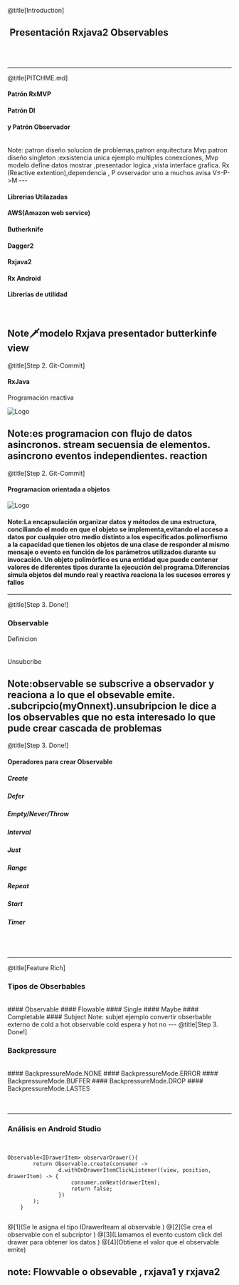 @title[Introduction]

##  <span class="gold">Presentación Rxjava2 Observables </span>

<br>
<br>


---

@title[PITCHME.md]

#### Patrón RxMVP  <span class="gold"></span>
#### Patrón DI
#### y Patrón Observador
<br>
<span class="aside"></span>
Note: patron diseño solucion de problemas,patron arquitectura Mvp patron diseño singleton :exsistencia unica ejemplo multiples conexciones, Mvp modelo define datos mostrar ,presentador logica ,vista interface grafica. Rx (Reactive extention),dependencia , P ovservador uno a muchos avisa  V≤-P->M
---

#### <span class="gold">Librerias Utilazadas</span>
#### AWS(Amazon web service) <span class="gray"></span>
#### Butherknife  <span class="gold"></span>
#### Dagger2  <span class="gold"></span>
#### Rxjava2  <span class="gold"></span>
#### Rx Android  <span class="gold"></span>
#### Librerias de utilidad  <span class="gold"></span>



<br>

Note:dagger:modelo Rxjava presentador butterkinfe view
---

@title[Step 2. Git-Commit]

####   <span class="gold">RxJava</span>

<span class="aside"> Programación reactiva</span>
<br>


![Logo](http://reactivex.io/assets/operators/legend.png)

Note:es programacion con flujo de datos asincronos. stream secuensia de elementos. asincrono eventos independientes. reaction 
---


@title[Step 2. Git-Commit]

#### <span class="gold"> Programacion orientada a objetos </span>

![Logo](http://2.bp.blogspot.com/-0_vBJM9OxiM/VYLBqC8TQ0I/AAAAAAAAAFQ/NqKqRCHAgGE/s640/POO.png)
<br>

#### Note:La encapsulación  organizar datos y métodos de una estructura, conciliando el modo en que el objeto se implementa,evitando el acceso a datos por cualquier otro medio distinto a los especificados.polimorfismo a la capacidad que tienen los objetos de una clase de responder al mismo mensaje o evento en función de los parámetros utilizados durante su invocación. Un objeto polimórfico es una entidad que puede contener valores de diferentes tipos durante la ejecución del programa.Diferencias simula objetos del mundo real y reactiva reaciona la los sucesos errores y fallos 
---

@title[Step 3. Done!]

###   <span class="gold">Observable</span>
<span class="gray">Definicion</span>
<br>
<br>
<br>
<span class="gray">Unsubcribe</span>

Note:observable se subscrive a observador y reaciona a lo que el obsevable emite. .subcripcio(myOnnext).unsubripcion le dice a los observables que no esta interesado lo que pude crear cascada de problemas  
---

@title[Step 3. Done!]

####    <span class="gold">Operadores para crear Observable</span>

##### Create
##### Defer 
##### Empty/Never/Throw 
##### Interval 
##### Just
##### Range
##### Repeat
##### Start 
##### Timer 

<br>
<br>



---

@title[Feature Rich]

###  <span class="gold">Tipos de Obserbables</span>
<br>
#### Observable
#### Flowable
#### Single
#### Maybe
#### Completable
#### Subject
Note: subjet ejemplo convertir obserbable externo de cold a hot   observable cold espera y hot no 
---
@title[Step 3. Done!]

###   <span class="gold">Backpressure</span>
<br>
#### BackpressureMode.NONE
#### BackpressureMode.ERROR
#### BackpressureMode.BUFFER
#### BackpressureMode.DROP
#### BackpressureMode.LASTES
<br>
<br>
<br>



---
### <span class="gold">Análisis en Android Studio</span>

<br>

```
Observable<IDrawerItem> observarDrawer(){
        return Observable.create(consumer ->
                d.withOnDrawerItemClickListener((view, position, drawerItem) -> {
                    consumer.onNext(drawerItem);
                    return false;
                })
        );
    }
    
```
@[1](Se le asigna el tipo IDrawerIteam al observable  )
@[2](Se crea el observable con el subcriptor )
@[3](Llamamos el evento custom click del drawer para obtener los datos    )
@[4](Obtiene el valor que el observable emite)

note: Flowvable o obsevable , rxjava1 y rxjava2
---

